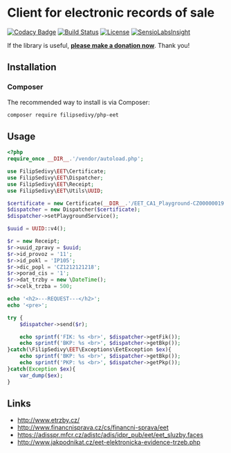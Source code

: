 # Client for electronic records of sale

[![Codacy Badge](https://api.codacy.com/project/badge/Grade/07f653430c254d0bbf3f40c8595f0c89)](https://www.codacy.com/app/mail_72/PHP-EET?utm_source=github.com&utm_medium=referral&utm_content=filipsedivy/PHP-EET&utm_campaign=badger)
[![Build Status](https://travis-ci.org/filipsedivy/PHP-EET.svg?branch=master)](https://travis-ci.org/filipsedivy/PHP-EET) [![License](https://img.shields.io/badge/license-MIT-blue.svg)](https://packagist.org/packages/filipsedivy/php-eet)
[![SensioLabsInsight](https://insight.sensiolabs.com/projects/58a3ede2-9585-4e37-95ed-ca7726617ea8/mini.png)](https://insight.sensiolabs.com/projects/58a3ede2-9585-4e37-95ed-ca7726617ea8)

If the library is useful, **[please make a donation now](https://filipsedivy.cz/donation?to=PHP-EET)**. Thank you!

## Installation

### Composer

The recommended way to install is via Composer:

```bash
composer require filipsedivy/php-eet
```

## Usage

```php
<?php
require_once __DIR__.'/vendor/autoload.php';

use FilipSedivy\EET\Certificate;
use FilipSedivy\EET\Dispatcher;
use FilipSedivy\EET\Receipt;
use FilipSedivy\EET\Utils\UUID;

$certificate = new Certificate(__DIR__.'/EET_CA1_Playground-CZ00000019.p12', 'eet');
$dispatcher = new Dispatcher($certificate);
$dispatcher->setPlaygroundService();

$uuid = UUID::v4();

$r = new Receipt;
$r->uuid_zpravy = $uuid;
$r->id_provoz = '11';
$r->id_pokl = 'IP105';
$r->dic_popl = 'CZ1212121218';
$r->porad_cis = '1';
$r->dat_trzby = new \DateTime();
$r->celk_trzba = 500;

echo '<h2>---REQUEST---</h2>';
echo '<pre>';

try {
    $dispatcher->send($r);

    echo sprintf('FIK: %s <br>', $dispatcher->getFik());
    echo sprintf('BKP: %s <br>', $dispatcher->getBkp());
}catch(\FilipSedivy\EET\Exceptions\EetException $ex){
    echo sprintf('BKP: %s <br>', $dispatcher->getBkp());
    echo sprintf('PKP: %s <br>', $dispatcher->getPkp());
}catch(Exception $ex){
    var_dump($ex);
}
```

## Links
- http://www.etrzby.cz/
- http://www.financnisprava.cz/cs/financni-sprava/eet
- https://adisspr.mfcr.cz/adistc/adis/idpr_pub/eet/eet_sluzby.faces
- http://www.jakpodnikat.cz/eet-elektronicka-evidence-trzeb.php